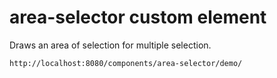 # area-selector custom element

Draws an area of selection for multiple selection.


```
http://localhost:8080/components/area-selector/demo/
```
